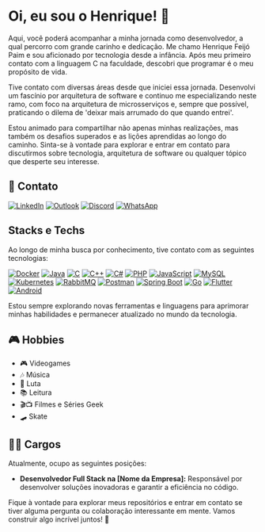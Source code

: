 
# Oi, eu sou o Henrique! 👋

Aqui, você poderá acompanhar a minha jornada como desenvolvedor, a qual percorro com grande carinho e dedicação. Me chamo Henrique Feijó Paim e sou aficionado por tecnologia desde a infância. Após meu primeiro contato com a linguagem C na faculdade, descobri que programar é o meu propósito de vida.

Tive contato com diversas áreas desde que iniciei essa jornada. Desenvolvi um fascínio por arquitetura de software e continuo me especializando neste ramo, com foco na arquitetura de microsserviços e, sempre que possível, praticando o dilema de 'deixar mais arrumado do que quando entrei'.

Estou animado para compartilhar não apenas minhas realizações, mas também os desafios superados e as lições aprendidas ao longo do caminho. Sinta-se à vontade para explorar e entrar em contato para discutirmos sobre tecnologia, arquitetura de software ou qualquer tópico que desperte seu interesse.

## 📧 Contato
[![LinkedIn](https://img.shields.io/badge/-LinkedIn-%230077B5?style=for-the-badge&logo=linkedin&logoColor=white)](https:www.linkedin.com/in/thementathenrik)
[![Outlook](https://img.shields.io/badge/-Outlook-%230077B5?style=for-the-badge&logo=microsoft-outlook&logoColor=white)](mailto:henrique.paim01@edu.pucrs.br)
[![Discord](https://img.shields.io/badge/-Discord-%237289DA?style=for-the-badge&logo=discord&logoColor=white)](https://discord.gg/the_mentat_henrique)
[![WhatsApp](https://img.shields.io/badge/-WhatsApp-25D366?style=for-the-badge&logo=whatsapp&logoColor=white)](https://wa.me/5551982603703)


## Stacks e Techs
Ao longo de minha busca por conhecimento, tive contato com as seguintes tecnologias:

[![Docker](https://img.shields.io/badge/-Docker-%232496ED?style=for-the-badge&logo=docker&logoColor=white)](https://www.docker.com/)
[![Java](https://img.shields.io/badge/-Java-%23ED8B00?style=for-the-badge&logo=java&logoColor=white)](https://www.java.com/)
[![C](https://img.shields.io/badge/-C-%2300599C?style=for-the-badge&logo=c&logoColor=white)](https://en.wikipedia.org/wiki/C_(programming_language))
[![C++](https://img.shields.io/badge/-C++-%2300599C?style=for-the-badge&logo=c%2B%2B&logoColor=white)](https://en.wikipedia.org/wiki/C%2B%2B)
[![C#](https://img.shields.io/badge/-C%23-%23239120?style=for-the-badge&logo=c-sharp&logoColor=white)](https://docs.microsoft.com/en-us/dotnet/csharp/)
[![PHP](https://img.shields.io/badge/-PHP-%23777BB4?style=for-the-badge&logo=php&logoColor=white)](https://www.php.net/)
[![JavaScript](https://img.shields.io/badge/-JavaScript-%23F7DF1E?style=for-the-badge&logo=javascript&logoColor=black)](https://developer.mozilla.org/en-US/docs/Web/JavaScript)
[![MySQL](https://img.shields.io/badge/-MySQL-%234479A1?style=for-the-badge&logo=mysql&logoColor=white)](https://www.mysql.com/)
[![Kubernetes](https://img.shields.io/badge/-Kubernetes-%23326CE5?style=for-the-badge&logo=kubernetes&logoColor=white)](https://kubernetes.io/)
[![RabbitMQ](https://img.shields.io/badge/-RabbitMQ-%23FF6600?style=for-the-badge&logo=rabbitmq&logoColor=white)](https://www.rabbitmq.com/)
[![Postman](https://img.shields.io/badge/-Postman-FF6C37?style=for-the-badge&logo=postman&logoColor=white)](https://www.postman.com/)
[![Spring Boot](https://img.shields.io/badge/-Spring%20Boot-6DB33F?style=for-the-badge&logo=spring-boot&logoColor=white)](https://spring.io/projects/spring-boot)
[![Go](https://img.shields.io/badge/-Go-00ADD8?style=for-the-badge&logo=go&logoColor=white)](https://golang.org/)
[![Flutter](https://img.shields.io/badge/-Flutter-02569B?style=for-the-badge&logo=flutter&logoColor=white)](https://flutter.dev/)
[![Android](https://img.shields.io/badge/-Android-3DDC84?style=for-the-badge&logo=android&logoColor=white)](https://developer.android.com/)



Estou sempre explorando novas ferramentas e linguagens para aprimorar minhas habilidades e permanecer atualizado no mundo da tecnologia.

## 🎮 Hobbies

- 🎮 Videogames
- 🎶 Música
- 🥊 Luta
- 📚 Leitura
- 🎬📺 Filmes e Séries Geek
- 🛹 Skate


## 👨‍💻 Cargos
Atualmente, ocupo as seguintes posições:

- **Desenvolvedor Full Stack na [Nome da Empresa]:** Responsável por desenvolver soluções inovadoras e garantir a eficiência no código.

Fique à vontade para explorar meus repositórios e entrar em contato se tiver alguma pergunta ou colaboração interessante em mente. Vamos construir algo incrível juntos! 🚀
